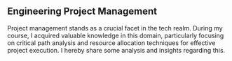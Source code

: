 ## Engineering Project Management

Project management stands as a crucial facet in the tech realm. During my course, I acquired valuable knowledge in this domain, particularly focusing on critical path analysis and resource allocation techniques for effective project execution.
I hereby share some analysis and insights regarding this.





